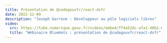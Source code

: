```yaml
---
title: Présentation de @codegouvfr/react-dsfr
date: 2022-12-09
description: "Joseph Garrone : Développeur au pôle logiciels libres"
video:
  src: https://tube.numerique.gouv.fr/videos/embed/ff4a52dc-afa1-48b1-8581-e2566ef8d63a
  title: "Wébinaire BlueHats : présentation de @codegouvfr/react-dsfr"
---
```

